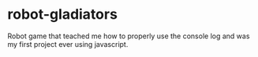 # robot-gladiators 
Robot game that teached me how to properly use the console log and was my first project ever using javascript.
